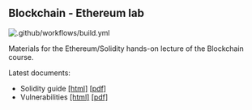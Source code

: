 ## Blockchain - Ethereum lab

![.github/workflows/build.yml](https://github.com/ftsrg/blockchain-ethereumlab/workflows/.github/workflows/build.yml/badge.svg)

Materials for the Ethereum/Solidity hands-on lecture of the Blockchain course.

Latest documents:
- Solidity guide [[html]](http://ftsrg.mit.bme.hu/blockchain-ethereumlab/guide.html) [[pdf]](http://ftsrg.mit.bme.hu/blockchain-ethereumlab/guide.pdf)
- Vulnerabilities [[html]](http://ftsrg.mit.bme.hu/blockchain-ethereumlab/vulnerabilities.html) [[pdf]](http://ftsrg.mit.bme.hu/blockchain-ethereumlab/vulnerabilities.pdf)
